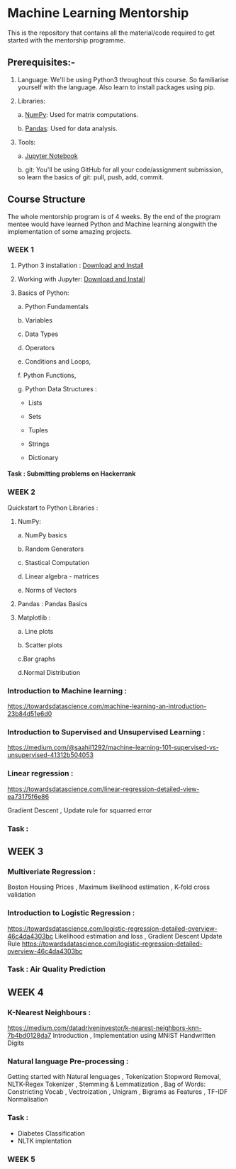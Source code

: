 # Machine Learning Mentorship

This is the repository that contains all the material/code required to get started with the mentorship programme. 


## Prerequisites:-

1. Language: We'll be using Python3 throughout this course. So familiarise yourself with the language. Also learn to install packages using pip.

2. Libraries:

    a. [NumPy](https://numpy.org/): Used for matrix computations.
    
    b. [Pandas](https://pandas.pydata.org/): Used for data analysis.

4. Tools:

    a. [Jupyter Notebook](https://jupyter.org/install)
    
    b. git: You'll be using GitHub for all your code/assignment submission, so learn the basics of git: pull, push, add, commit.

 
## Course Structure
The whole mentorship program is of 4 weeks. By the end of the program mentee would have learned Python and Machine learning
alongwith the implementation of some amazing projects.

### WEEK 1

1. Python 3 installation : [Download and Install](https://www.python.org/downloads/)
2. Working with Jupyter: [Download and Install](https://jupyter.org/install)
3. Basics of Python:

    a. Python Fundamentals
    
    b. Variables
    
    c. Data Types
    
    d. Operators
    
    e. Conditions and Loops,
    
    f. Python Functions,
    
    g. Python Data Structures :
         
      - Lists
      
      - Sets
      
      - Tuples
      
      - Strings
      
      - Dictionary

#### Task : Submitting problems on Hackerrank


### WEEK 2

 Quickstart to Python Libraries :
 
 1. NumPy:
 
     a. NumPy basics
     
     b. Random Generators 
     
     c. Stastical Computation 
     
     d. Linear algebra - matrices 
     
     e. Norms of Vectors 
     
 2. Pandas : Pandas Basics
 
 3. Matplotlib : 
 
     a. Line plots  
     
     b. Scatter plots 
     
     c.Bar graphs  
     
     d.Normal Distribution
 
  ### Introduction to Machine learning :
  https://towardsdatascience.com/machine-learning-an-introduction-23b84d51e6d0
  ### Introduction to Supervised and Unsupervised Learning :
  https://medium.com/@saahil1292/machine-learning-101-supervised-vs-unsupervised-41312b504053
  ### Linear regression : 
  https://towardsdatascience.com/linear-regression-detailed-view-ea73175f6e86
  
   Gradient Descent , Update rule for squarred error
 ### Task : 
  
  
 ## WEEK 3
  ### Multiveriate Regression : 
  
  Boston Housing Prices  , Maximum likelihood estimation , K-fold cross validation 
  ### Introduction to Logistic Regression :
  https://towardsdatascience.com/logistic-regression-detailed-overview-46c4da4303bc
  Likelihood estimation and loss  , Gradient Descent Update Rule 
        https://towardsdatascience.com/logistic-regression-detailed-overview-46c4da4303bc
        
        
 ### Task : Air Quality Prediction
 
 ## WEEK 4
 
 ### K-Nearest Neighbours : 
 https://medium.com/datadriveninvestor/k-nearest-neighbors-knn-7b4bd0128da7
 Introduction , Implementation using MNIST Handwritten Digits 
 
 ### Natural language Pre-processing :
 Getting started with Natural lenguages  , Tokenization Stopword Removal, NLTK-Regex Tokenizer , Stemming & Lemmatization , Bag of Words: Constricting Vocab , Vectroization , Unigram , Bigrams as Features , TF-IDF Normalisation 
    
  ### Task :
  * Diabetes Classification
  * NLTK implentation
    
 ### WEEK 5
 
 
  
  
  
   
  


   
   
